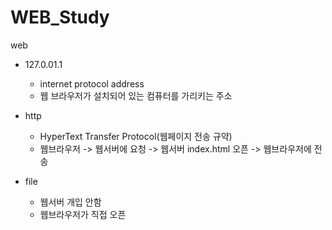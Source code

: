 # WEB_Study

web

+ 127.0.01.1
  + internet protocol address
  + 웹 브라우저가 설치되어 있는 컴퓨터를 가리키는 주소

+ http
  + HyperText Transfer Protocol(웹페이지 전송 규약)
  + 웹브라우저 -> 웹서버에 요청 -> 웹서버 index.html 오픈 -> 웹브라우저에 전송

+ file
  + 웹서버 개입 안함
  + 웹브라우저가 직접 오픈